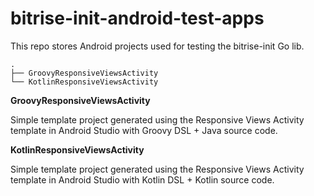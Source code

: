 # bitrise-init-android-test-apps

This repo stores Android projects used for testing the bitrise-init Go lib.

```
.
├── GroovyResponsiveViewsActivity
└── KotlinResponsiveViewsActivity
```

**GroovyResponsiveViewsActivity**

Simple template project generated using the Responsive Views Activity template in Android Studio with Groovy DSL + Java source code.

**KotlinResponsiveViewsActivity**

Simple template project generated using the Responsive Views Activity template in Android Studio with Kotlin DSL + Kotlin source code.
